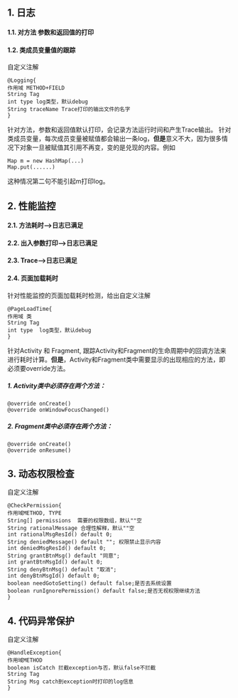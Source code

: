 ## 1. 日志 
#### 1.1.  对方法 参数和返回值的打印
#### 1.2. 类成员变量值的跟踪
自定义注解 
```
@Logging{
作用域 METHOD+FIELD
String Tag 
int type log类型，默认debug
String traceName Trace打印的输出文件的名字
}
```

针对方法，参数和返回值默认打印，会记录方法运行时间和产生Trace输出。
针对类成员变量，每次成员变量被赋值都会输出一条log，**但是**意义不大，因为很多情况下对象一旦被赋值其引用不再变，变的是兑现的内容。例如 
```
Map m = new HashMap(...)
Map.put(......)
```
这种情况第二句不能引起m打印log。

## 2. 性能监控
#### 2.1. 方法耗时-->日志已满足
#### 2.2. 出入参数打印-->日志已满足
#### 2.3. Trace-->日志已满足
#### 2.4. 页面加载耗时
针对性能监控的页面加载耗时检测，给出自定义注解
```
@PageLoadTime{
作用域 类
String Tag 
int type  log类型，默认debug
}
```
针对Activity 和 Fragment, 跟踪Activity和Fragment的生命周期中的回调方法来进行耗时计算。**但是**，Activity和Fragment类中需要显示的出现相应的方法，即必须要override方法。 
##### 1. Activity类中必须存在两个方法：
```
@override onCreate()
@override onWindowFocusChanged()
```
##### 2. Fragment类中必须存在两个方法：
```
@override onCreate()
@override onResume()
```


## 3. 动态权限检查
自定义注解
```
@CheckPermission{
作用域METHOD, TYPE
String[] permissions  需要的权限数组，默认""空
String rationalMessage 合理性解释，默认""空
int rationalMsgResId() default 0;
String deniedMessage() default ""; 权限禁止显示内容
int deniedMsgResId() default 0;
String grantBtnMsg() default "同意";
int grantBtnMsgId() default 0;
String denyBtnMsg() default "取消";
int denyBtnMsgId() default 0;
boolean needGotoSetting() default false;是否去系统设置
boolean runIgnorePermission() default false;是否无视权限继续方法
}
```


## 4. 代码异常保护
自定义注解
```
@HandleException{
作用域METHOD
boolean isCatch 拦截exception与否，默认false不拦截
String Tag
String Msg catch到exception时打印的log信息
}
```
